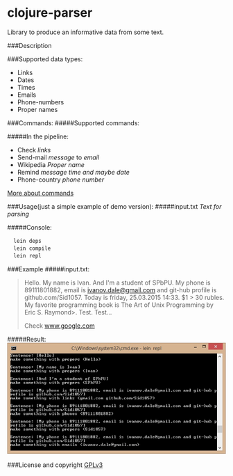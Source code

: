 # clojure-parser
Library to produce an informative data from some text.

###Description

###Supported data types:
 - Links
 - Dates
 - Times
 - Emails
 - Phone-numbers
 - Proper names

###Commands:
#####Supported commands:
 
#####In the pipeline:
 - Check *links*
 - Send-mail *message* to *email*
 - Wikipedia *Proper name*
 - Remind *message* *time and maybe date*
 - Phone-country *phone number*

[More about commands][Commands descriptions]

###Usage(just a simple example of demo version):
#####input.txt
*Text for parsing*

#####Console:
``` sh
  lein deps
  lein compile
  lein repl
```

###Example
#####input.txt:
>Hello. My name is Ivan. And I'm a student of SPbPU. My phone is 89111801882, email is ivanov.dale@gmail.com and git-hub profile is github.com/Sid1057. Today is friday, 25.03.2015 14:33. $1 > 30 rubles. My favorite programming book is The Art of Unix Programming by Eric S. Raymond>. Test. Test...
>
>Check www.google.com

#####Result:
![example's image alt](https://github.com/Sid1057/clojure-parser/raw/master/doc/cmd-screenshot.jpg)

###License and copyright
[GPLv3]

[GPLv3]: <http://www.github.com/Sid1057/clojure-parser/blob/master/LICENSE.md>
[commands descriptions]: <http://www.github.com/Sid1057/clojure-parser/blob/master/doc/commands-list.md>